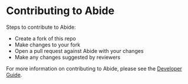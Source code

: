 # Contributing to Abide

Steps to contribute to Abide:

- Create a fork of this repo
- Make changes to your fork
- Open a pull request against Abide with your changes
- Make any changes suggested by reviewers

For more information on contributing to Abide, please see
the [Developer Guide](https://github.com/puppetlabs/puppetlabs-abide/wiki/Developer-Guide).
